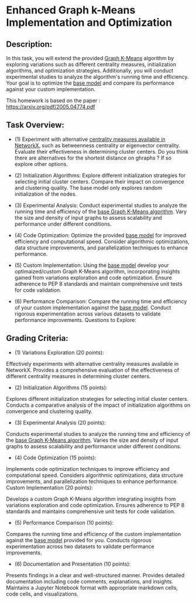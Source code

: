 # Enhanced Graph k-Means Implementation and Optimization
## Description:
In this task, you will extend the provided [Graph K-Means](https://github.com/USFCA-MSDS/MSDS_689/blob/main/notebooks/graphkmeans.ipynb) algorithm by exploring variations such as different centrality measures, initialization algorithms, and optimization strategies. Additionally, you will conduct experimental studies to analyze the algorithm's running time and efficiency. Your goal is to optimize the [base model](https://github.com/USFCA-MSDS/MSDS_689/blob/main/notebooks/graphkmeans.ipynb)  and compare its performance against your custom implementation.

This homework is based on the paper : https://arxiv.org/pdf/2005.04774.pdf




## Task Overview:

* (1) Experiment with alternative [centrality measures available in NetworkX](https://networkx.org/documentation/stable/reference/algorithms/centrality.html), such as betweenness centrality or eigenvector centrality. Evaluate their effectiveness in determining cluster centers. Do you think there are alternatives for the shortest distance on ghraphs ? If so explore other options.


* (2) Initialization Algorithms: Explore different initialization strategies for selecting initial cluster centers. Compare their impact on convergence and clustering quality. The base model only explores random initialization of the nodes.



* (3) Experimental Analysis: Conduct experimental studies to analyze the running time and efficiency of the [base Graph K-Means algorithm](https://github.com/USFCA-MSDS/MSDS_689/blob/main/notebooks/graphkmeans.ipynb). Vary the size and density of input graphs to assess scalability and performance under different conditions.


* (4) Code Optimization: Optimize the provided [base model](https://github.com/USFCA-MSDS/MSDS_689/blob/main/notebooks/graphkmeans.ipynb) for improved efficiency and computational speed. Consider algorithmic optimizations, data structure improvements, and parallelization techniques to enhance performance.


* (5) Custom Implementation: Using the [base model](https://github.com/USFCA-MSDS/MSDS_689/blob/main/notebooks/graphkmeans.ipynb) develop your optimaized/custom Graph K-Means algorithm, incorporating insights gained from variations exploration and code optimization. Ensure adherence to PEP 8 standards and maintain comprehensive unit tests for code validation.


* (6) Performance Comparison: Compare the running time and efficiency of your custom implementation against the [base model](https://github.com/USFCA-MSDS/MSDS_689/blob/main/notebooks/graphkmeans.ipynb). Conduct rigorous experimentation across various datasets to validate performance improvements.
Questions to Explore:



##  Grading Criteria:
* (1) Variations Exploration (20 points):

Effectively experiments with alternative centrality measures available in NetworkX.
Provides a comprehensive evaluation of the effectiveness of different centrality measures in determining cluster centers.


* (2) Initialization Algorithms (15 points):

Explores different initialization strategies for selecting initial cluster centers.
Conducts a comparative analysis of the impact of initialization algorithms on convergence and clustering quality.

* (3) Experimental Analysis (20 points):

Conducts experimental studies to analyze the running time and efficiency of the [base Graph K-Means algorithm](https://github.com/USFCA-MSDS/MSDS_689/blob/main/notebooks/graphkmeans.ipynb).
Varies the size and density of input graphs to assess scalability and performance under different conditions.


* (4) Code Optimization (15 points):

Implements code optimization techniques to improve efficiency and computational speed.
Considers algorithmic optimizations, data structure improvements, and parallelization techniques to enhance performance.
Custom Implementation (20 points):

Develops a custom Graph K-Means algorithm integrating insights from variations exploration and code optimization.
Ensures adherence to PEP 8 standards and maintains comprehensive unit tests for code validation.


* (5) Performance Comparison (10 points):

Compares the running time and efficiency of the custom implementation against the [base model](https://github.com/USFCA-MSDS/MSDS_689/blob/main/notebooks/graphkmeans.ipynb) provided for you.
Conducts rigorous experimentation across two datasets to validate performance improvements.


* (6) Documentation and Presentation (10 points):

Presents findings in a clear and well-structured manner.
Provides detailed documentation including code comments, explanations, and insights.
Maintains a Jupyter Notebook format with appropriate markdown cells, code cells, and visualizations.

